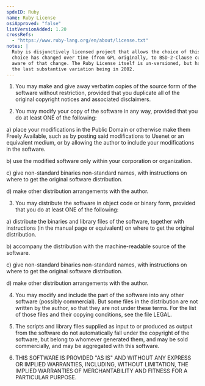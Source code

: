 ```yaml
---
spdxID: Ruby
name: Ruby License
osiApproved: "false"
listVersionAdded: 1.20
crossRefs: 
  - "https://www.ruby-lang.org/en/about/license.txt"
notes: |
  Ruby is disjunctively licensed project that allows the choice of this license and another. The other license
  choice has changed over time (from GPL originally, to BSD-2-Clause currently), so one needs to be
  aware of that change. The Ruby License itself is un-versioned, but has varied a bit over the years,
  the last substantive variation being in 2002.
---
```


1. You may make and give away verbatim copies of the source form of the software without restriction, provided that you duplicate all of the original copyright notices and associated disclaimers.

2. You may modify your copy of the software in any way, provided that you do at least ONE of the following:

a) place your modifications in the Public Domain or otherwise make them Freely Available, such as by posting said modifications to Usenet or an equivalent medium, or by allowing the author to include your modifications in the software.

b) use the modified software only within your corporation or organization.

c) give non-standard binaries non-standard names, with instructions on where to get the original software distribution.

d) make other distribution arrangements with the author.

3. You may distribute the software in object code or binary form, provided that you do at least ONE of the following:

a) distribute the binaries and library files of the software, together with instructions (in the manual page or equivalent) on where to get the original distribution.

b) accompany the distribution with the machine-readable source of the software.

c) give non-standard binaries non-standard names, with instructions on where to get the original software distribution.

d) make other distribution arrangements with the author.

4. You may modify and include the part of the software into any other software (possibly commercial). But some files in the distribution are not written by the author, so that they are not under these terms.
  For the list of those files and their copying conditions, see the file LEGAL.

5. The scripts and library files supplied as input to or produced as output from the software do not automatically fall under the copyright of the software, but belong to whomever generated them, and may be sold commercially, and may be aggregated with this software.

6. THIS SOFTWARE IS PROVIDED "AS IS" AND WITHOUT ANY EXPRESS OR IMPLIED WARRANTIES, INCLUDING, WITHOUT LIMITATION, THE IMPLIED WARRANTIES OF MERCHANTABILITY AND FITNESS FOR A PARTICULAR PURPOSE.

